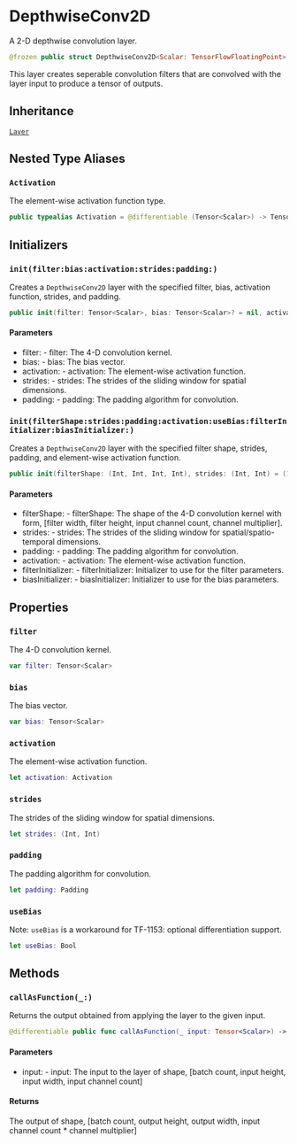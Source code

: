 # DepthwiseConv2D

A 2-D depthwise convolution layer.

``` swift
@frozen public struct DepthwiseConv2D<Scalar: TensorFlowFloatingPoint>: Layer
```

This layer creates seperable convolution filters that are convolved with the layer input to produce a
tensor of outputs.

## Inheritance

[`Layer`](/Layer)

## Nested Type Aliases

### `Activation`

The element-wise activation function type.

``` swift
public typealias Activation = @differentiable (Tensor<Scalar>) -> Tensor<Scalar>
```

## Initializers

### `init(filter:bias:activation:strides:padding:)`

Creates a `DepthwiseConv2D` layer with the specified filter, bias, activation function,
strides, and padding.

``` swift
public init(filter: Tensor<Scalar>, bias: Tensor<Scalar>? = nil, activation: @escaping Activation = identity, strides: (Int, Int) = (1, 1), padding: Padding = .valid)
```

#### Parameters

  - filter: - filter: The 4-D convolution kernel.
  - bias: - bias: The bias vector.
  - activation: - activation: The element-wise activation function.
  - strides: - strides: The strides of the sliding window for spatial dimensions.
  - padding: - padding: The padding algorithm for convolution.

### `init(filterShape:strides:padding:activation:useBias:filterInitializer:biasInitializer:)`

Creates a `DepthwiseConv2D` layer with the specified filter shape, strides, padding, and
element-wise activation function.

``` swift
public init(filterShape: (Int, Int, Int, Int), strides: (Int, Int) = (1, 1), padding: Padding = .valid, activation: @escaping Activation = identity, useBias: Bool = true, filterInitializer: ParameterInitializer<Scalar> = glorotUniform(), biasInitializer: ParameterInitializer<Scalar> = zeros())
```

#### Parameters

  - filterShape: - filterShape: The shape of the 4-D convolution kernel with form, \[filter width, filter height, input channel count, channel multiplier\].
  - strides: - strides: The strides of the sliding window for spatial/spatio-temporal dimensions.
  - padding: - padding: The padding algorithm for convolution.
  - activation: - activation: The element-wise activation function.
  - filterInitializer: - filterInitializer: Initializer to use for the filter parameters.
  - biasInitializer: - biasInitializer: Initializer to use for the bias parameters.

## Properties

### `filter`

The 4-D convolution kernel.

``` swift
var filter: Tensor<Scalar>
```

### `bias`

The bias vector.

``` swift
var bias: Tensor<Scalar>
```

### `activation`

The element-wise activation function.

``` swift
let activation: Activation
```

### `strides`

The strides of the sliding window for spatial dimensions.

``` swift
let strides: (Int, Int)
```

### `padding`

The padding algorithm for convolution.

``` swift
let padding: Padding
```

### `useBias`

Note: `useBias` is a workaround for TF-1153: optional differentiation support.

``` swift
let useBias: Bool
```

## Methods

### `callAsFunction(_:)`

Returns the output obtained from applying the layer to the given input.

``` swift
@differentiable public func callAsFunction(_ input: Tensor<Scalar>) -> Tensor<Scalar>
```

#### Parameters

  - input: - input: The input to the layer of shape, \[batch count, input height, input width, input channel count\]

#### Returns

The output of shape, \[batch count, output height, output width, input channel count \* channel multiplier\]
